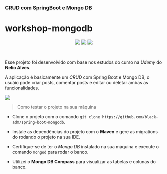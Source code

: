 ### CRUD com SpringBoot e Mongo DB 
# workshop-mongodb

<p align="center">
<img src="https://img.shields.io/badge/java-%23ED8B00.svg?style=for-the-badge&logo=openjdk&logoColor=white" />
<img src="https://img.shields.io/badge/spring-%236DB33F.svg?style=for-the-badge&logo=spring&logoColor=white" />
<img src="https://img.shields.io/badge/MongoDB-%234ea94b.svg?style=for-the-badge&logo=mongodb&logoColor=white" />
</p>
<br>

Esse projeto foi desenvolvido com base nos estudos do curso na *Udemy* do **Nelio Alves**. 

A aplicação é basicamente um *CRUD* com Spring Boot e Mongo DB, o usuáio pode criar posts, comentar posts e editar ou deletar ambas as funcionalidades.

<img src="https://i.ibb.co/Z8XLD7V/Captura-de-tela-de-2023-10-24-11-05-29.png" />
</br>

> Como testar o projeto na sua máquina
- Clone o projeto com o comando `git clone https://github.com/black-adm/spring-boot-mongodb`.

- Instale as dependências do projeto com o **Maven** e gere as migrations do rodando o projeto na sua  IDE.

- Certifique-se de ter o *Mongo DB* instalado na sua máquina e execute o comando `mongod` para rodar o banco.

- Utilizei o **Mongo DB Compass** para visualizar as tabelas e colunas do banco.
